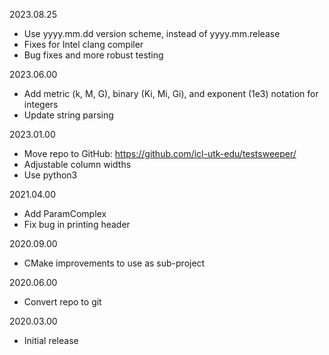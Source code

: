 2023.08.25
  - Use yyyy.mm.dd version scheme, instead of yyyy.mm.release
  - Fixes for Intel clang compiler
  - Bug fixes and more robust testing

2023.06.00
  - Add metric (k, M, G), binary (Ki, Mi, Gi), and exponent (1e3) notation
    for integers
  - Update string parsing

2023.01.00
  - Move repo to GitHub: https://github.com/icl-utk-edu/testsweeper/
  - Adjustable column widths
  - Use python3

2021.04.00
  - Add ParamComplex
  - Fix bug in printing header

2020.09.00
  - CMake improvements to use as sub-project

2020.06.00
  - Convert repo to git

2020.03.00
  - Initial release

